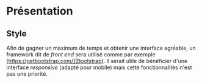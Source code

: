 # Présentation

## Style

Afin de gagner un maximum de temps et obtenir une interface agréable, un framework dit de *front end* sera utilisé comme par exemple [https://getbootstrap.com/](Bootstrap). Il serait utile de bénéficier d'une interface *responsive* (adapté pour mobile) mais cette fonctionnalités n'est pas une priorité.

